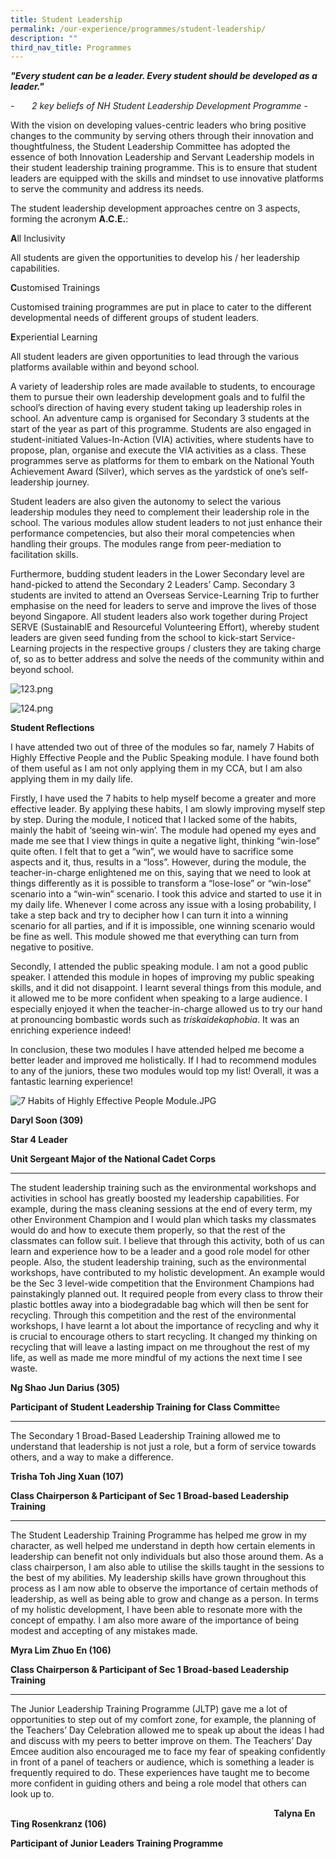 ```yaml
---
title: Student Leadership
permalink: /our-experience/programmes/student-leadership/
description: ""
third_nav_title: Programmes
---
```

**_"Every student can be a leader. Every student should be developed as a leader."_**

\-       _2 key beliefs of NH Student Leadership Development Programme -_

  

With the vision on developing values-centric leaders who bring positive changes to the community by serving others through their innovation and thoughtfulness, the Student Leadership Committee has adopted the essence of both Innovation Leadership and Servant Leadership models in their student leadership training programme. This is to ensure that student leaders are equipped with the skills and mindset to use innovative platforms to serve the community and address its needs.

The student leadership development approaches centre on 3 aspects, forming the acronym **A.C.E.**:

**A**ll Inclusivity

All students are given the opportunities to develop his / her leadership capabilities.

**C**ustomised Trainings

Customised training programmes are put in place to cater to the different developmental needs of different groups of student leaders.

**E**xperiential Learning

All student leaders are given opportunities to lead through the various platforms available within and beyond school.

A variety of leadership roles are made available to students, to encourage them to pursue their own leadership development goals and to fulfil the school’s direction of having every student taking up leadership roles in school. An adventure camp is organised for Secondary 3 students at the start of the year as part of this programme. Students are also engaged in student-initiated Values-In-Action (VIA) activities, where students have to propose, plan, organise and execute the VIA activities as a class. These programmes serve as platforms for them to embark on the National Youth Achievement Award (Silver), which serves as the yardstick of one’s self-leadership journey.

Student leaders are also given the autonomy to select the various leadership modules they need to complement their leadership role in the school. The various modules allow student leaders to not just enhance their performance competencies, but also their moral competencies when handling their groups. The modules range from peer-mediation to facilitation skills.

Furthermore, budding student leaders in the Lower Secondary level are hand-picked to attend the Secondary 2 Leaders’ Camp. Secondary 3 students are invited to attend an Overseas Service-Learning Trip to further emphasise on the need for leaders to serve and improve the lives of those beyond Singapore. All student leaders also work together during Project SERVE (SustainablE and Resourceful Volunteering Effort), whereby student leaders are given seed funding from the school to kick-start Service-Learning projects in the respective groups / clusters they are taking charge of, so as to better address and solve the needs of the community within and beyond school.

  
![123.png](/images/123.png)

![124.png](/images/124.png)

**Student Reflections**  

I have attended two out of three of the modules so far, namely 7 Habits of Highly Effective People and the Public Speaking module. I have found both of them useful as I am not only applying them in my CCA, but I am also applying them in my daily life.

Firstly, I have used the 7 habits to help myself become a greater and more effective leader. By applying these habits, I am slowly improving myself step by step. During the module, I noticed that I lacked some of the habits, mainly the habit of ‘seeing win-win’. The module had opened my eyes and made me see that I view things in quite a negative light, thinking “win-lose” quite often. I felt that to get a “win”, we would have to sacrifice some aspects and it, thus, results in a “loss”. However, during the module, the teacher-in-charge enlightened me on this, saying that we need to look at things differently as it is possible to transform a “lose-lose” or “win-lose” scenario into a “win-win” scenario. I took this advice and started to use it in my daily life. Whenever I come across any issue with a losing probability, I take a step back and try to decipher how I can turn it into a winning scenario for all parties, and if it is impossible, one winning scenario would be fine as well. This module showed me that everything can turn from negative to positive.

Secondly, I attended the public speaking module. I am not a good public speaker. I attended this module in hopes of improving my public speaking skills, and it did not disappoint. I learnt several things from this module, and it allowed me to be more confident when speaking to a large audience. I especially enjoyed it when the teacher-in-charge allowed us to try our hand at pronouncing bombastic words such as _triskaidekaphobia_. It was an enriching experience indeed!

In conclusion, these two modules I have attended helped me become a better leader and improved me holistically. If I had to recommend modules to any of the juniors, these two modules would top my list! Overall, it was a fantastic learning experience!

![7 Habits of Highly Effective People Module.JPG](/images/habitshighlyeffective.png)

**Daryl Soon (309)**

**Star 4 Leader**

**Unit Sergeant Major of the National Cadet Corps**

  

* * *

The student leadership training such as the environmental workshops and activities in school has greatly boosted my leadership capabilities. For example, during the mass cleaning sessions at the end of every term, my other Environment Champion and I would plan which tasks my classmates would do and how to execute them properly, so that the rest of the classmates can follow suit. I believe that through this activity, both of us can learn and experience how to be a leader and a good role model for other people. Also, the student leadership training, such as the environmental workshops, have contributed to my holistic development. An example would be the Sec 3 level-wide competition that the Environment Champions had painstakingly planned out. It required people from every class to throw their plastic bottles away into a biodegradable bag which will then be sent for recycling. Through this competition and the rest of the environmental workshops, I have learnt a lot about the importance of recycling and why it is crucial to encourage others to start recycling. It changed my thinking on recycling that will leave a lasting impact on me throughout the rest of my life, as well as made me more mindful of my actions the next time I see waste.

**Ng Shao Jun Darius (305)**

**Participant of Student Leadership Training for Class Committe**e

  

* * *

  

The Secondary 1 Broad-Based Leadership Training allowed me to understand that leadership is not just a role, but a form of service towards others, and a way to make a difference. 

**Trisha Toh Jing Xuan (107)**

**Class Chairperson & Participant of Sec 1 Broad-based Leadership Training**

  

* * *

  

The Student Leadership Training Programme has helped me grow in my character, as well helped me understand in depth how certain elements in leadership can benefit not only individuals but also those around them. As a class chairperson, I am also able to utilise the skills taught in the sessions to the best of my abilities. My leadership skills have grown throughout this process as I am now able to observe the importance of certain methods of leadership, as well as being able to grow and change as a person. In terms of my holistic development, I have been able to resonate more with the concept of empathy. I am also more aware of the importance of being modest and accepting of any mistakes made.

**Myra Lim Zhuo En (106)**

**Class Chairperson & Participant of Sec 1 Broad-based Leadership Training**

  

* * *

  

The Junior Leadership Training Programme (JLTP) gave me a lot of opportunities to step out of my comfort zone, for example, the planning of the Teachers’ Day Celebration allowed me to speak up about the ideas I had and discuss with my peers to better improve on them. The Teachers’ Day Emcee audition also encouraged me to face my fear of speaking confidently in front of a panel of teachers or audience, which is something a leader is frequently required to do. These experiences have taught me to become more confident in guiding others and being a role model that others can look up to.

                                                                                                           **Talyna En Ting Rosenkranz (106)**

**Participant of Junior Leaders Training Programme**